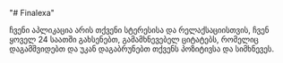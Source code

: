 "# Finalexa" 

ჩვენი აპლიკაცია არის თქვენი სტერესისა და რელაქსაციისთვის, ჩვენ ყოველ 24 საათში გახსენებთ, გამამხნევებელ ციტატებს, რომელიც დაგამშვიდებთ და უკან დაგაბრუნებთ თქვენს პოზიტივსა და სიმხნევეს.

